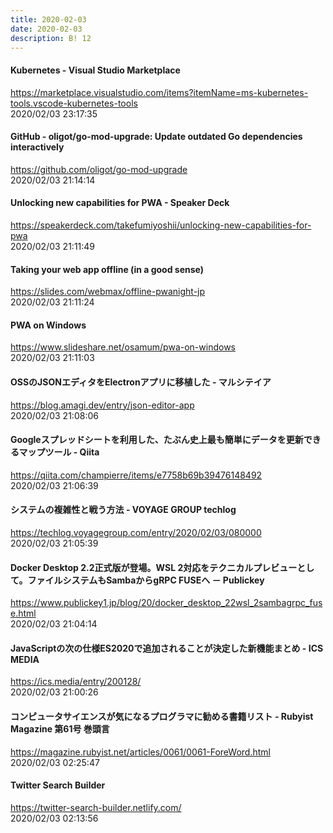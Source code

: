 ```yaml
---
title: 2020-02-03
date: 2020-02-03
description: B! 12
---
```


#### Kubernetes - Visual Studio Marketplace    
https://marketplace.visualstudio.com/items?itemName=ms-kubernetes-tools.vscode-kubernetes-tools<br>
2020/02/03 23:17:35<br>


#### GitHub - oligot/go-mod-upgrade: Update outdated Go dependencies interactively
https://github.com/oligot/go-mod-upgrade<br>
2020/02/03 21:14:14<br>


#### Unlocking new capabilities for PWA - Speaker Deck
https://speakerdeck.com/takefumiyoshii/unlocking-new-capabilities-for-pwa<br>
2020/02/03 21:11:49<br>


#### Taking your web app offline (in a good sense)
https://slides.com/webmax/offline-pwanight-jp<br>
2020/02/03 21:11:24<br>


#### PWA on Windows 
https://www.slideshare.net/osamum/pwa-on-windows<br>
2020/02/03 21:11:03<br>


#### OSSのJSONエディタをElectronアプリに移植した - マルシテイア
https://blog.amagi.dev/entry/json-editor-app<br>
2020/02/03 21:08:06<br>


#### Googleスプレッドシートを利用した、たぶん史上最も簡単にデータを更新できるマップツール - Qiita
https://qiita.com/champierre/items/e7758b69b39476148492<br>
2020/02/03 21:06:39<br>


#### システムの複雑性と戦う方法 - VOYAGE GROUP techlog
https://techlog.voyagegroup.com/entry/2020/02/03/080000<br>
2020/02/03 21:05:39<br>


#### Docker Desktop 2.2正式版が登場。WSL 2対応をテクニカルプレビューとして。ファイルシステムもSambaからgRPC FUSEへ － Publickey
https://www.publickey1.jp/blog/20/docker_desktop_22wsl_2sambagrpc_fuse.html<br>
2020/02/03 21:04:14<br>


#### JavaScriptの次の仕様ES2020で追加されることが決定した新機能まとめ - ICS MEDIA
https://ics.media/entry/200128/<br>
2020/02/03 21:00:26<br>


#### コンピュータサイエンスが気になるプログラマに勧める書籍リスト - Rubyist Magazine 第61号 巻頭言
https://magazine.rubyist.net/articles/0061/0061-ForeWord.html<br>
2020/02/03 02:25:47<br>


#### Twitter Search Builder
https://twitter-search-builder.netlify.com/<br>
2020/02/03 02:13:56<br>


